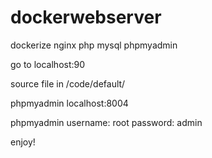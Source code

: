 # dockerwebserver
dockerize nginx php mysql phpmyadmin


go to localhost:90

source file in /code/default/

phpmyadmin localhost:8004

phpmyadmin username: root password: admin

enjoy!
